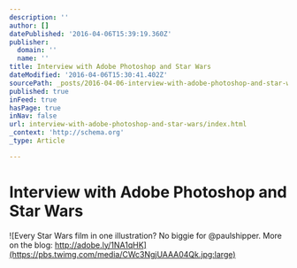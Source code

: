 ```yaml
---
description: ''
author: []
datePublished: '2016-04-06T15:39:19.360Z'
publisher:
  domain: ''
  name: ''
title: Interview with Adobe Photoshop and Star Wars
dateModified: '2016-04-06T15:30:41.402Z'
sourcePath: _posts/2016-04-06-interview-with-adobe-photoshop-and-star-wars.md
published: true
inFeed: true
hasPage: true
inNav: false
url: interview-with-adobe-photoshop-and-star-wars/index.html
_context: 'http://schema.org'
_type: Article

---
```

# Interview with Adobe Photoshop and Star Wars
![Every Star Wars film in one illustration? No biggie for @paulshipper. More on the blog: http://adobe.ly/1NA1qHK](https://pbs.twimg.com/media/CWc3NgjUAAA04Qk.jpg:large)